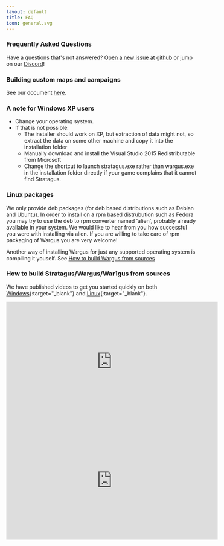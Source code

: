```yaml
---
layout: default
title: FAQ
icon: general.svg
---
```

### Frequently Asked Questions

Have a questions that's not answered? [Open a new issue at github](https://github.com/Wargus/wargus/issues) or jump on our [Discord](https://discord.gg/dQGxaw3QfB)!

### <a id='maps'></a>Building custom maps and campaigns

See our document [here](mapbuilding.html).

### <a id='winxp'></a>A note for Windows XP users

* Change your operating system.
* If that is not possible:
  * The installer should work on XP, but extraction of data might not, so extract the data on some other machine and copy it into the installation folder
  * Manually download and install the Visual Studio 2015 Redistributable from Microsoft
  * Change the shortcut to launch stratagus.exe rather than wargus.exe in the installation folder directly if your game complains that it cannot find Stratagus.
	




### <a id='linux'></a>Linux packages

We only provide deb packages (for deb based distributions such as Debian and
Ubuntu). In order to install on a rpm based distrubution such as Fedora you
may try to use the deb to rpm converter named 'alien', probably already
available in your system. We would like to hear from you how successful you
were with installing via alien. If you are willing to take care of rpm
packaging of Wargus you are very welcome!



Another way of installing Wargus for just any supported operating system is 
compiling it youself. See <a href='#build'>How to build Wargus from sources</a>



### <a id='build'></a>How to build Stratagus/Wargus/War1gus from sources

We have published videos to get you started quickly on both
[Windows](https://www.youtube.com/watch?v=c1Zm7tt_QtQ){:target="_blank"} and
[Linux](https://www.youtube.com/watch?v=rj29bJA0huQ){:target="_blank"}.

<iframe width="560" height="315" src="https://www.youtube-nocookie.com/embed/c1Zm7tt_QtQ" frameborder="0" allow="accelerometer; autoplay; clipboard-write; encrypted-media; gyroscope; picture-in-picture" allowfullscreen></iframe>

<iframe width="560" height="315" src="https://www.youtube-nocookie.com/embed/rj29bJA0huQ" frameborder="0" allow="accelerometer; autoplay; clipboard-write; encrypted-media; gyroscope; picture-in-picture" allowfullscreen></iframe>
